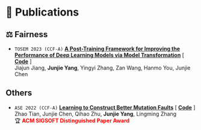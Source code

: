 # 📝 Publications

## ⚖️ Fairness

- ``TOSEM 2023 (CCF-A)`` [**A Post-Training Framework for Improving the Performance of Deep Learning Models via Model Transformation**](https://dl.acm.org/doi/10.1145/3630011) \[ [**Code**](https://github.com/junjie1003/FMT) \]  
Jiajun Jiang, **Junjie Yang**,  Yingyi Zhang, Zan Wang, Hanmo You, Junjie Chen

## Others

- ``ASE 2022 (CCF-A)`` [**Learning to Construct Better Mutation Faults**](https://dl.acm.org/doi/abs/10.1145/3551349.3556949) \[ [**Code**](https://github.com/tianzhaotju/LEAM) \]  
Zhao Tian, Junjie Chen, Qihao Zhu, **Junjie Yang**,  Lingming Zhang  
🏆 <span style="color:red"><strong> ACM SIGSOFT Distinguished Paper Award </strong></span>
